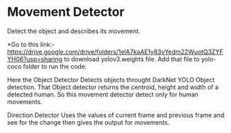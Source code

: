 # Movement Detector
Detect the object and describes its movement.

*Go to this link:- https://drive.google.com/drive/folders/1elA7kaAE1y83vYedm22WuotQ3ZYFYH06?usp=sharing to download yolov3.weights file. Add that file to yolo-coco folder to run the code.

Here the Object Detector Detects objects throught DarkNet YOLO Object detection. That Object detector returns the centroid, height and width of a detected human. So this movement detector detect only for human movements.

Direction Detector Uses the values of current frame and previous frame and see for the change then gives the output for movements. 

